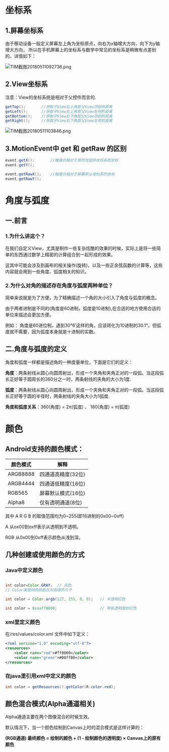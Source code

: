 
# 坐标系

## 1.屏幕坐标系

由于移动设备一般定义屏幕左上角为坐标原点，向右为x轴增大方向，向下为y轴增大方向，
所以在手机屏幕上的坐标系与数学中常见的坐标系是稍微有点差别的，详情如下：


![TIM截图20180511092736.png](https://i.loli.net/2018/05/11/5af4f195649d4.png)



## 2.View坐标系

注意：View的坐标系统是相对于父控件而言的.

```java
getTop();       //获取子View左上角距父View顶部的距离
getLeft();      //获取子View左上角距父View左侧的距离
getBottom();    //获取子View右下角距父View顶部的距离
getRight();     //获取子View右下角距父View左侧的距离
```

![TIM截图20180511103846.png](https://i.loli.net/2018/05/11/5af502c909af0.png)

## 3.MotionEvent中 get 和 getRaw 的区别

```java
event.getX();       //触摸点相对于其所在组件坐标系的坐标
event.getY();

event.getRawX();    //触摸点相对于屏幕默认坐标系的坐标
event.getRawY();
```


# 角度与弧度

## 一.前言
### 1.为什么讲这个？

在我们自定义View，尤其是制作一些复杂炫酷的效果的时候，实际上是将一些简单的东西通过数学上精密的计算组合到一起形成的效果。

这其中可能会涉及到画布的相关操作(旋转)，以及一些正余弦函数的计算等，这些内容就会用到一些角度、弧度相关的知识。

### 2.为什么对角的描述存在角度与弧度两种单位？

简单来说就是为了方便，为了精确描述一个角的大小引入了角度与弧度的概念。

由于两者进制是不同的(角度是60进制，弧度是10进制),在合适的地方使用合适的单位来描述会更加方便。

例如： 角度是60进位制，遇到30°6′这样的角，应该转化为10进制的30.1°。但弧度就不需要，因为弧度本身就是十进制的实数。

## 二.角度与弧度的定义

角度和弧度一样都是描述角的一种度量单位，下面是它们的定义：

**角度**：两条射线从圆心向圆周射出，形成一个夹角和夹角正对的一段弧。当这段弧长正好等于圆周长的360分之一时，两条射线的夹角的大小为1度.

**弧度**：两条射线从圆心向圆周射出，形成一个夹角和夹角正对的一段弧。当这段弧长正好等于圆的半径时，两条射线的夹角大小为1弧度.

**角度和弧度关系**：360(角度) = 2π(弧度) 、 180(角度) = π(弧度)

# 颜色

## Android支持的颜色模式：

颜色模式 | 解释
--------|-----
ARGB8888 | 四通道高精度(32位)
ARGB4444 | 四通道低精度(16位)
RGB565 | 屏幕默认模式(16位)
Alpha8 | 仅有透明通道(8位)

其中 A R G B 的取值范围均为0~255(即16进制的0x00~0xff)

A 从ox00到oxff表示从透明到不透明。

RGB 从0x00到0xff表示颜色从浅到深。

## 几种创建或使用颜色的方式

### Java中定义颜色

```java

int color=Color.GRAY;  // 灰色
// Color类提供的颜色仅为有限的几个

int color = Color.argb(127, 255, 0, 0);   // 半透明红色

int color = 0xaaff0000;                   // 带有透明度的红色
```

### xml里定义颜色

在/res/values/color.xml 文件中如下定义：

```xml
<?xml version="1.0" encoding="utf-8"?>
<resources>
    <color name="red">#ff0000</color>
    <color name="green">#00ff00</color>
</resources>
```

### 在java里引用xml中定义的颜色

```java
int color = getResources().getColor(R.color.red);
```

## 颜色混合模式(Alpha通道相关)

Alpha通道主要在两个图像混合的时候生效。

默认情况下，当一个颜色绘制到Canvas上时的混合模式是这样计算的：


**(RGB通道) 最终颜色 = 绘制的颜色 + (1 - 绘制颜色的透明度) × Canvas上的原有颜色**





